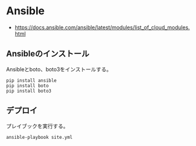 # Ansible

- https://docs.ansible.com/ansible/latest/modules/list_of_cloud_modules.html

## Ansibleのインストール

Ansibleとboto、boto3をインストールする。

```shell
pip install ansible
pip install boto
pip install boto3
```

## デプロイ

プレイブックを実行する。

```shell
ansible-playbook site.yml
```
